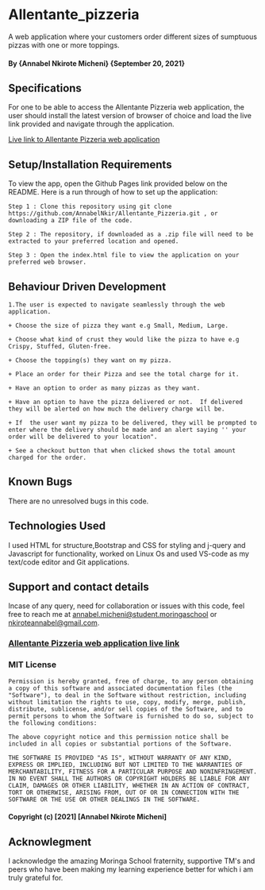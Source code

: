 # Allentante_pizzeria
A web application where your customers order different sizes of sumptuous pizzas with one or more toppings. 

#### By **{Annabel Nkirote Micheni}** **{September 20, 2021}**
## Specifications

For one to be able to access the Allentante Pizzeria web application, the user should install the latest version of browser of choice and load the live link provided and navigate through the application. 

<a href="https://annabelnkir.github.io/Allentante_pizzeria/">Live link to Allentante Pizzeria web application</a>


## Setup/Installation Requirements

To view the app, open the Github Pages link provided below on the README. Here is a run through of how to set up the application:
```
Step 1 : Clone this repository using git clone https://github.com/AnnabelNkir/Allentante_Pizzeria.git , or downloading a ZIP file of the code.

Step 2 : The repository, if downloaded as a .zip file will need to be extracted to your preferred location and opened.

Step 3 : Open the index.html file to view the application on your preferred web browser.
```



## Behaviour Driven Development
```
1.The user is expected to navigate seamlessly through the web application.

+ Choose the size of pizza they want e.g Small, Medium, Large.

+ Choose what kind of crust they would like the pizza to have e.g Crispy, Stuffed, Gluten-free.

+ Choose the topping(s) they want on my pizza.

+ Place an order for their Pizza and see the total charge for it.

+ Have an option to order as many pizzas as they want.

+ Have an option to have the pizza delivered or not.  If delivered they will be alerted on how much the delivery charge will be.

+ If  the user want my pizza to be delivered, they will be prompted to enter where the delivery should be made and an alert saying '' your order will be delivered to your location".

+ See a checkout button that when clicked shows the total amount charged for the order.
```

## Known Bugs
There are no unresolved bugs in this code.

## Technologies Used
I used HTML for structure,Bootstrap and CSS for styling and j-query and Javascript for functionality, worked on Linux Os and used VS-code as my text/code editor and Git applications.

## Support and contact details
Incase of any query, need for collaboration or issues with this code, feel free to reach me at annabel.micheni@student.moringaschool or nkiroteannabel@gmail.com.

### <a href="https://annabelnkir.github.io/Allentante_pizzeria/">Allentante Pizzeria web application live link</a>

### MIT License
```
Permission is hereby granted, free of charge, to any person obtaining a copy of this software and associated documentation files (the "Software"), to deal in the Software without restriction, including without limitation the rights to use, copy, modify, merge, publish, distribute, sublicense, and/or sell copies of the Software, and to permit persons to whom the Software is furnished to do so, subject to the following conditions:

The above copyright notice and this permission notice shall be included in all copies or substantial portions of the Software.

THE SOFTWARE IS PROVIDED "AS IS", WITHOUT WARRANTY OF ANY KIND, EXPRESS OR IMPLIED, INCLUDING BUT NOT LIMITED TO THE WARRANTIES OF MERCHANTABILITY, FITNESS FOR A PARTICULAR PURPOSE AND NONINFRINGEMENT. IN NO EVENT SHALL THE AUTHORS OR COPYRIGHT HOLDERS BE LIABLE FOR ANY CLAIM, DAMAGES OR OTHER LIABILITY, WHETHER IN AN ACTION OF CONTRACT, TORT OR OTHERWISE, ARISING FROM, OUT OF OR IN CONNECTION WITH THE SOFTWARE OR THE USE OR OTHER DEALINGS IN THE SOFTWARE.
```
#### Copyright (c) [2021] [Annabel Nkirote Micheni] ####

## Acknowlegment
I acknowledge the amazing Moringa School fraternity, supportive TM's and peers who have been making my learning experience better for which i am truly grateful for.
